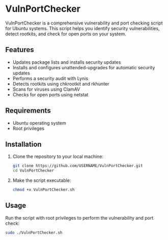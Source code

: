 # VulnPortChecker

VulnPortChecker is a comprehensive vulnerability and port checking script for Ubuntu systems. This script helps you identify security vulnerabilities, detect rootkits, and check for open ports on your system.

## Features

- Updates package lists and installs security updates
- Installs and configures unattended-upgrades for automatic security updates
- Performs a security audit with Lynis
- Detects rootkits using chkrootkit and rkhunter
- Scans for viruses using ClamAV
- Checks for open ports using netstat

## Requirements

- Ubuntu operating system
- Root privileges

## Installation

1. Clone the repository to your local machine:

    ```bash
    git clone https://github.com/USERNAME/VulnPortChecker.git
    cd VulnPortChecker
    ```

2. Make the script executable:

    ```bash
    chmod +x VulnPortChecker.sh
    ```

## Usage

Run the script with root privileges to perform the vulnerability and port check:

```bash
sudo ./VulnPortChecker.sh
